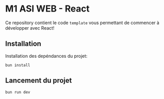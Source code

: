 # M1 ASI WEB - React

Ce repository contient le code `template` vous permettant de commencer à développer avec React!

## Installation

Installation des depéndances du projet:

```
bun install
```

## Lancement du projet

```
bun run dev
```
